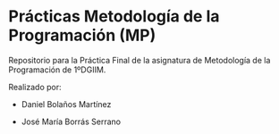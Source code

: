 # Prácticas Metodología de la Programación (MP)
Repositorio para la Práctica Final de la asignatura de Metodología de la Programación de 1ºDGIIM.

Realizado por:

- Daniel Bolaños Martínez

- José María Borrás Serrano
